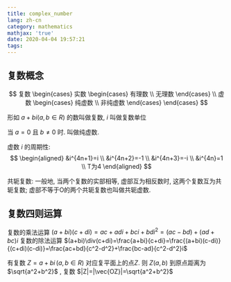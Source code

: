 ```yaml
---
title: complex_number
lang: zh-cn
category: mathematics
mathjax: 'true'
date: 2020-04-04 19:57:21
tags:
---
```


## 复数概念

$$
复数
\begin{cases}
    实数
    \begin{cases}
        有理数 \\
        无理数
    \end{cases} \\
    虚数
    \begin{cases}
        纯虚数 \\
        非纯虚数
    \end{cases}
\end{cases}
$$

形如 $a+bi (a, b \in R)$ 的数叫做复数, $i$ 叫做复数单位

当 $a=0$ 且 $b\neq0$ 时. 叫做纯虚数.

虚数 $i$ 的周期性:
$$
\begin{aligned}
    &i^{4n+1}=i \\
    &i^{4n+2}=-1 \\
    &i^{4n+3}=-i \\
    &i^{4n}=1 \\
    T为4
\end{aligned}
$$

共轭复数: 一般地, 当两个复数的实部相等, 虚部互为相反数时, 这两个复数互为共轭复数; 虚部不等于O的两个共轭复数也叫做共轭虚数.

## 复数四则运算

复数的乘法运算 $(a+bi)(c+di)=ac+adi+bci+bdi^2=(ac-bd)+(ad+bc)i$
复数的除法运算 $(a+bi)\div(c+di)=\frac{a+bi}{c+di}=\frac{(a+bi)(c-di)}{(c+di)(c-di)}=\frac{ac+bd}{c^2-d^2}+\frac{bc-ad}{c^2-d^2}i$

有复数 $Z=a+bi \, (a,b \in R)$ 对应复平面上的点$Z$. 则 $Z(a, b)$ 到原点距离为 $\sqrt{a^2+b^2}$ , 复数 $|Z|=|\vec{OZ}|=\sqrt{a^2+b^2}$